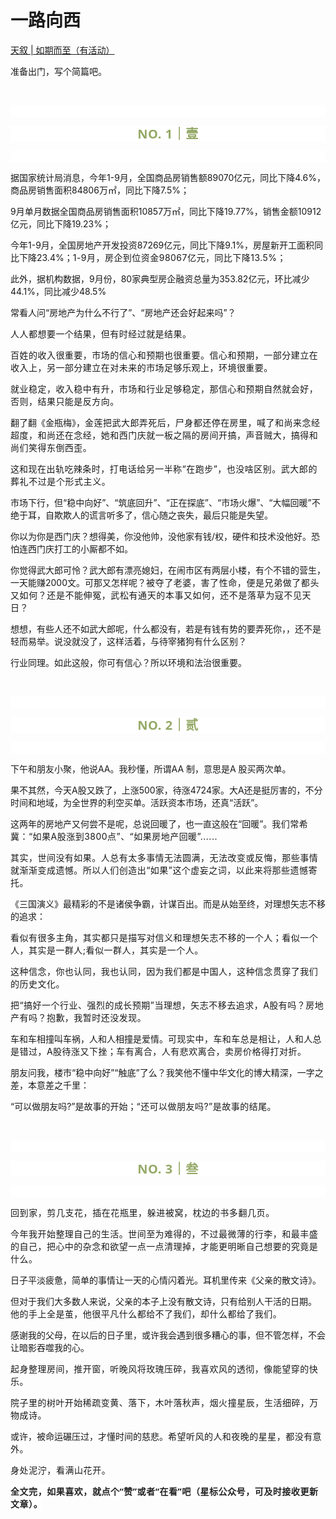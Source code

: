 # 一路向西

<p style="visibility: visible;"><a target="_blank" href="http://mp.weixin.qq.com/s?__biz=Mzg2MTg2OTYzNQ==&amp;mid=2247484008&amp;idx=1&amp;sn=47ca9cf80cbe4af277cac55d25c009d9&amp;chksm=ce11c144f9664852e61c06a1e0a3eddf829310bd43ae4c590f9555d6b179dbc8a4c95b124adc&amp;scene=21#wechat_redirect" textvalue="天叙 | 如期而至" linktype="text" imgurl="" imgdata="null" data-itemshowtype="0" tab="innerlink" data-linktype="2" style="visibility: visible;" hasload="1">天叙 | 如期而至（有活动）</a></p><p style="visibility: visible;">准备出门，写个简篇吧。</p><p style="visibility: visible;"><br style="visibility: visible;"></p><p style="outline: 0px;font-family: system-ui, -apple-system, BlinkMacSystemFont, &quot;Helvetica Neue&quot;, &quot;PingFang SC&quot;, &quot;Hiragino Sans GB&quot;, &quot;Microsoft YaHei UI&quot;, &quot;Microsoft YaHei&quot;, Arial, sans-serif;letter-spacing: 0.544px;text-wrap: wrap;background-color: rgb(255, 255, 255);visibility: visible;"><br style="outline: 0px;visibility: visible;"></p><p style="outline: 0px;letter-spacing: 0.544px;text-wrap: wrap;color: rgb(34, 34, 34);font-family: -apple-system-font, system-ui, &quot;Helvetica Neue&quot;, &quot;PingFang SC&quot;, &quot;Hiragino Sans GB&quot;, &quot;Microsoft YaHei UI&quot;, &quot;Microsoft YaHei&quot;, Arial, sans-serif;background-color: rgb(255, 255, 255);text-align: center;visibility: visible;"><span style="outline: 0px;font-weight: bold;line-height: 25px;color: rgb(149, 169, 103);font-size: 20px;visibility: visible;">NO. 1｜壹</span></p><p style="outline: 0px;letter-spacing: 0.544px;text-wrap: wrap;color: rgb(34, 34, 34);font-family: -apple-system-font, system-ui, &quot;Helvetica Neue&quot;, &quot;PingFang SC&quot;, &quot;Hiragino Sans GB&quot;, &quot;Microsoft YaHei UI&quot;, &quot;Microsoft YaHei&quot;, Arial, sans-serif;background-color: rgb(255, 255, 255);text-align: center;visibility: visible;"><br style="outline: 0px;visibility: visible;"></p><p style="visibility: visible;">据国家统计局消息，今年1-9月，全国商品房销售额89070亿元，同比下降4.6%，商品房销售面积84806万㎡，同比下降7.5%；<br style="visibility: visible;"></p><p style="visibility: visible;">9月单月数据全国商品房销售面积10857万㎡，同比下降19.77%，销售金额10912亿元，同比下降19.23%；<br style="visibility: visible;"></p><p style="visibility: visible;">今年1-9月，全国房地产开发投资87269亿元，同比下降9.1%，房屋新开工面积同比下降23.4%；<span style="font-size: var(--articleFontsize); letter-spacing: 0.034em; visibility: visible;">1</span><span style="font-size: var(--articleFontsize); letter-spacing: 0.034em; visibility: visible;">-9月，房企</span><span style="font-size: var(--articleFontsize); letter-spacing: 0.034em; visibility: visible;">到位资金98</span><span style="font-size: var(--articleFontsize); letter-spacing: 0.034em; visibility: visible;">067亿元，同比下降13.5%</span><span style="font-size: var(--articleFontsize); letter-spacing: 0.034em; visibility: visible;">；</span></p><p style="visibility: visible;">此外，据机构数据，9月份，80家典型房企融资总量为353.82亿元，环比减少44.1%，同比减少48.5%</p><p style="visibility: visible;">常看人问“房地产为什么不行了”、“房地产还会好起来吗”？</p><p style="visibility: visible;"><span style="font-size: var(--articleFontsize); letter-spacing: 0.034em; visibility: visible;">人人都想要一个结果，但有时经过就是结果。</span></p><p style="visibility: visible;"><span style="font-size: var(--articleFontsize); letter-spacing: 0.034em; visibility: visible;">百姓的收入很重要，市场的信心和预期也很重要。信心和预期，一部分建立在收入上，另一部分建立在对未来的市场足够乐观上，环境很重要。</span></p><p style="visibility: visible;"><span style="font-size: var(--articleFontsize); letter-spacing: 0.034em; visibility: visible;">就业稳定，收入稳中有升，市场和行业足够稳定，那信心和预期自然就会好，否则，结果只能是反方向<span style="letter-spacing: 0.578px; text-wrap: wrap; visibility: visible;">。</span><br style="visibility: visible;"></span></p><p style="visibility: visible;">翻了翻《金瓶梅》，<span style="font-size: var(--articleFontsize); letter-spacing: 0.034em; visibility: visible;">金莲把武大郎弄死后，尸身都还停在房里，</span><span style="font-size: var(--articleFontsize); letter-spacing: 0.034em; visibility: visible;">喊了和尚来</span><span style="font-size: var(--articleFontsize); letter-spacing: 0.034em; visibility: visible;">念经超度，</span><span style="font-size: var(--articleFontsize); letter-spacing: 0.034em; visibility: visible;">和尚还在念经，她和西门庆</span><span style="font-size: var(--articleFontsize); letter-spacing: 0.034em; visibility: visible;">就一板之隔的房间开搞，声音贼大，搞得和尚们笑得东倒西歪。</span></p><p style="visibility: visible;">这<span style="font-size: var(--articleFontsize); letter-spacing: 0.034em; visibility: visible;">和</span><span style="font-size: var(--articleFontsize); letter-spacing: 0.034em; visibility: visible;">现在</span><span style="font-size: var(--articleFontsize); letter-spacing: 0.034em; visibility: visible;">出轨吃辣条时，</span><span style="font-size: var(--articleFontsize); letter-spacing: 0.034em; visibility: visible;">打电话给另一半称</span><span style="font-size: var(--articleFontsize); letter-spacing: 0.034em; visibility: visible;">“在跑步</span><span style="font-size: var(--articleFontsize); letter-spacing: 0.034em; visibility: visible;">”，也没啥区别。<span style="letter-spacing: 0.578px; text-wrap: wrap; visibility: visible;">武大郎的葬礼不过是个形式主义。</span></span></p><p style="visibility: visible;">市场下行，但“稳中向好”、“筑底回升”、“正在探底”、“市场火爆”、“大幅回暖”不绝于耳，自欺欺人的谎言听多了，信心随之丧失，最后只能是失望。<br style="visibility: visible;"></p><p>你以为你是西门庆？想得美，你没他帅，没他家有钱/权，硬件和技术没他好。恐怕连西门庆打工的小厮都不如。<br></p><p>你觉得武大郎可怜？武大郎有漂亮媳妇，在闹市区有两层小楼，有个不错的营生，一天能赚2000文。可那又怎样呢？<span style="letter-spacing: 0.578px;text-wrap: wrap;">被夺了老婆，害了性命，便是兄弟做了都头又如何？</span><span style="letter-spacing: 0.578px;text-wrap: wrap;">还是不能伸冤，武松</span><span style="letter-spacing: 0.578px;text-wrap: wrap;">有通天的本事又如何，还不是落草为寇不见天日？</span></p><p>想想，有些人还不如武大郎呢，什么都没有，若是有钱有势的要弄死你，，还不是轻而易举。说没就没了，这样活着，与待宰猪狗有什么区别？</p><p>行业同理。如此这般，你可有信心？所以环境和法治很重要。</p><p><br></p><p style="outline: 0px;font-family: system-ui, -apple-system, BlinkMacSystemFont, &quot;Helvetica Neue&quot;, &quot;PingFang SC&quot;, &quot;Hiragino Sans GB&quot;, &quot;Microsoft YaHei UI&quot;, &quot;Microsoft YaHei&quot;, Arial, sans-serif;letter-spacing: 0.544px;text-wrap: wrap;background-color: rgb(255, 255, 255);visibility: visible;"><br style="outline: 0px;visibility: visible;"></p><p style="outline: 0px;letter-spacing: 0.544px;text-wrap: wrap;color: rgb(34, 34, 34);font-family: -apple-system-font, system-ui, &quot;Helvetica Neue&quot;, &quot;PingFang SC&quot;, &quot;Hiragino Sans GB&quot;, &quot;Microsoft YaHei UI&quot;, &quot;Microsoft YaHei&quot;, Arial, sans-serif;background-color: rgb(255, 255, 255);text-align: center;visibility: visible;"><span style="outline: 0px;font-weight: bold;line-height: 25px;color: rgb(149, 169, 103);font-size: 20px;visibility: visible;">NO. 2｜贰</span></p><p style="outline: 0px;letter-spacing: 0.544px;text-wrap: wrap;color: rgb(34, 34, 34);font-family: -apple-system-font, system-ui, &quot;Helvetica Neue&quot;, &quot;PingFang SC&quot;, &quot;Hiragino Sans GB&quot;, &quot;Microsoft YaHei UI&quot;, &quot;Microsoft YaHei&quot;, Arial, sans-serif;background-color: rgb(255, 255, 255);text-align: center;visibility: visible;"><br></p><p>下午和朋友小聚，他说AA。我秒懂，所谓AA 制，意思是A 股买两次单。</p><p>果不其然，今天A股又跌了，上涨500家，待涨4724家。大A还是挺厉害的，不分时间和地域，为全世界的利空买单。活跃资本市场，还真“活跃”。</p><p>这两年的房地产又何尝不是呢，总说回暖了，也一直这般在“回暖”。<span style="font-size: var(--articleFontsize);letter-spacing: 0.034em;">我们常希冀：</span><span style="font-size: var(--articleFontsize);letter-spacing: 0.034em;">“</span><span style="font-size: var(--articleFontsize);letter-spacing: 0.034em;">如果</span><span style="font-size: var(--articleFontsize);letter-spacing: 0.034em;">A股涨到3</span><span style="font-size: var(--articleFontsize);letter-spacing: 0.034em;">800点”</span><span style="font-size: var(--articleFontsize);letter-spacing: 0.034em;">、“</span><span style="font-size: var(--articleFontsize);letter-spacing: 0.034em;">如果房地产回暖”</span><span style="font-size: var(--articleFontsize);letter-spacing: 0.034em;">......</span></p><p><span style="font-size: var(--articleFontsize);letter-spacing: 0.034em;">其实，世间没有如果。</span><span style="font-size: var(--articleFontsize);letter-spacing: 0.034em;">人总有太多事情无法圆满，无法改变或反悔，那些事情就渐渐变成遗憾。</span><span style="font-size: var(--articleFontsize);letter-spacing: 0.034em;">所以人们创造出“如果”这个虚妄之词，以此来将那些遗憾寄托。</span></p><p><span style="">《三国演义》最精彩的不是诸侯争霸，计谋百出。而是从始至终，对理想矢志不移的追求：</span></p><p><span style="font-size: var(--articleFontsize);letter-spacing: 0.034em;">看似有很多主角，其实都只是描写对信义和理想矢志不移的一个人；</span><span style="font-size: var(--articleFontsize);letter-spacing: 0.034em;">看似一个人，其实是一群人;看似一群人，其实是一个人。</span><br></p><p><span style="font-size: var(--articleFontsize);letter-spacing: 0.034em;">这种信念，你也认同，我也认同，因为我们都是中国人，</span><span style="font-size: var(--articleFontsize);letter-spacing: 0.034em;">这种信念贯穿了我们的历史文化。</span><br></p><p><span style="font-size: var(--articleFontsize);letter-spacing: 0.034em;">把“搞好一个行业、强烈的成长预期”当理想，矢志不移去追求，A股有吗？房地产有吗？抱歉，我暂时还没发现。</span></p><p><span style="">车和车相撞叫车祸，人和人相撞是爱情。</span><span style="font-size: var(--articleFontsize);letter-spacing: 0.034em;">可现实中，车和车总是相让，人和人总是错过，A股待涨又下挫；车有离合，人有悲欢离合，卖房价格得打对折。</span></p><p>朋友问我，楼市“稳中向好”“触底”了么？我笑他不懂中华文化的博大精深，一字之差，本意差之千里：</p><p>“可以做朋友吗?”是故事的开始；<span style="font-size: var(--articleFontsize);letter-spacing: 0.034em;">“还可以做朋友吗?”是故事的结尾。</span></p><p><br></p><p style="outline: 0px;font-family: system-ui, -apple-system, BlinkMacSystemFont, &quot;Helvetica Neue&quot;, &quot;PingFang SC&quot;, &quot;Hiragino Sans GB&quot;, &quot;Microsoft YaHei UI&quot;, &quot;Microsoft YaHei&quot;, Arial, sans-serif;letter-spacing: 0.544px;text-wrap: wrap;background-color: rgb(255, 255, 255);visibility: visible;"><br style="outline: 0px;visibility: visible;"></p><p style="outline: 0px;letter-spacing: 0.544px;text-wrap: wrap;color: rgb(34, 34, 34);font-family: -apple-system-font, system-ui, &quot;Helvetica Neue&quot;, &quot;PingFang SC&quot;, &quot;Hiragino Sans GB&quot;, &quot;Microsoft YaHei UI&quot;, &quot;Microsoft YaHei&quot;, Arial, sans-serif;background-color: rgb(255, 255, 255);text-align: center;visibility: visible;"><span style="outline: 0px;font-weight: bold;line-height: 25px;color: rgb(149, 169, 103);font-size: 20px;visibility: visible;">NO. 3｜叁</span></p><p style="outline: 0px;letter-spacing: 0.544px;text-wrap: wrap;color: rgb(34, 34, 34);font-family: -apple-system-font, system-ui, &quot;Helvetica Neue&quot;, &quot;PingFang SC&quot;, &quot;Hiragino Sans GB&quot;, &quot;Microsoft YaHei UI&quot;, &quot;Microsoft YaHei&quot;, Arial, sans-serif;background-color: rgb(255, 255, 255);text-align: center;visibility: visible;"><br></p><p><span style="font-size: var(--articleFontsize);letter-spacing: 0.034em;text-wrap: wrap;"><span style="letter-spacing: 0.578px;text-wrap: wrap;">回到家，</span><span style="letter-spacing: 0.578px;text-wrap: wrap;">剪几支花，插在花瓶里，躲进被窝，枕边的书多翻几页。</span></span></p><p><span style="font-size: var(--articleFontsize);letter-spacing: 0.034em;text-wrap: wrap;">今年我开始整理自己的生活。世间至为难得的，不过最微薄的行李，和最丰盛的自己，</span><span style="font-size: var(--articleFontsize);letter-spacing: 0.034em;text-wrap: wrap;">把心中的杂念和欲望一点一点清理掉，才能更明晰自己想要的究竟是什么。</span></p><p>日子平淡疲惫，简单的事情让一天的心情闪着光。耳机里传来《父亲的散文诗》。</p><p><span style="">但对于我们大多数人来说，父亲的本子上没有散文诗，只有给别人干活的日期。</span><span style="font-size: var(--articleFontsize);letter-spacing: 0.034em;">他的手上全是茧，他很平凡什么都给不了我们，却什么都给了我们。</span></p><p>感谢我的父母，在以后的日子里，或许我会遇到很多糟心的事，但不管怎样，不会让暗影吞噬我的心。<span style="font-size: var(--articleFontsize);letter-spacing: 0.034em;"></span></p><p><span style="font-size: var(--articleFontsize);letter-spacing: 0.034em;">起身整理房间，推开窗，听晚风将玫瑰压碎，我喜欢风的透彻，像能望穿的快乐。</span></p><p><span style="font-size: var(--articleFontsize);letter-spacing: 0.034em;">院子里的树叶开始稀疏变黄、落下，木叶落秋声，<span style="letter-spacing: 0.578px;text-wrap: wrap;">烟火撞星辰，</span>生活细碎，万物成诗。</span></p><p>或许，被命运碾压过，才懂时间的慈悲。<span style="font-size: var(--articleFontsize);letter-spacing: 0.034em;">希望听风的人和夜晚的星星，都没有意外。</span></p><p><span style="font-size: var(--articleFontsize);letter-spacing: 0.034em;"></span><span style="font-size: var(--articleFontsize);letter-spacing: 0.578px;"></span><span style="font-size: var(--articleFontsize);letter-spacing: 0.578px;">身处泥泞，看满山花开。</span></p><p style="margin-bottom: 0px;"><strong style="outline: 0px;font-family: system-ui, -apple-system, BlinkMacSystemFont, &quot;Helvetica Neue&quot;, &quot;PingFang SC&quot;, &quot;Hiragino Sans GB&quot;, &quot;Microsoft YaHei UI&quot;, &quot;Microsoft YaHei&quot;, Arial, sans-serif;letter-spacing: 0.544px;text-wrap: wrap;background-color: rgb(255, 255, 255);color: rgb(34, 34, 34);font-size: 16px;"><span style="outline: 0px;font-size: 14px;">全文完，如果喜欢，就点个“赞”或者“在看”吧（星标公众号，可及时接收更新文章）。</span></strong></p><p style="display: none;"><mp-style-type data-value="3"></mp-style-type></p>